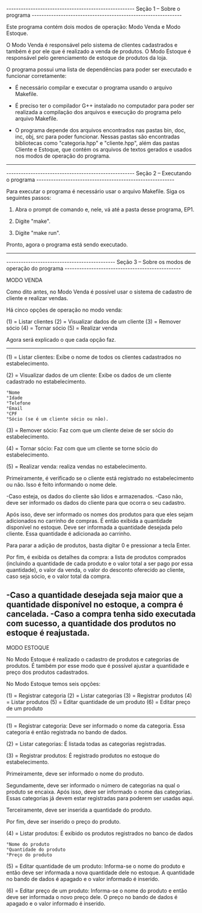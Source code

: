 ----------------------------------------------------- Seção 1 – Sobre o programa --------------------------------------------------------------

Este programa contém dois modos de operação: Modo Venda e Modo Estoque.

O Modo Venda é responsável pelo sistema de clientes cadastrados e também é por ele que é realizado a venda de produtos.
O Modo Estoque é responsável pelo gerenciamento de estoque de produtos da loja.

O programa possui uma lista de dependências para poder ser executado e funcionar corretamente:

- É necessário compilar e executar o programa usando o arquivo Makefile.

- É preciso ter o compilador G++ instalado no computador para poder ser realizada a compilação dos arquivos e execução do programa pelo arquivo Makefile.

- O programa depende dos arquivos encontrados nas pastas bin, doc, inc, obj, src para poder funcionar. Nessas pastas são encontradas bibliotecas como "categoria.hpp" e "cliente.hpp", além das pastas Cliente e Estoque, que contém os arquivos de textos gerados e usados nos modos de operação do programa.

-----------------------------------------------------------------------------------------------------------------------------------------------


----------------------------------------------------- Seção 2 – Executando o programa ---------------------------------------------------------

Para executar o programa é necessário usar o arquivo Makefile. Siga os seguintes passos:

1. Abra o prompt de comando e, nele, vá até a pasta desse programa, EP1.

2. Digite "make".

3. Digite "make run".

Pronto, agora o programa está sendo executado.

-----------------------------------------------------------------------------------------------------------------------------------------------


--------------------------------------------- Seção 3 – Sobre os modos de operação do programa ------------------------------------------------

MODO VENDA


Como dito antes, no Modo Venda é possível usar o sistema de cadastro de cliente e realizar vendas.

Há cinco opções de operação no modo venda:

(1) = Listar clientes
(2) = Visualizar dados de um cliente
(3) = Remover sócio
(4) = Tornar sócio
(5) = Realizar venda

Agora será explicado o que cada opção faz.

-----------------------------------------------------------------------------------------------------------------------------------------------

(1) = Listar clientes: Exibe o nome de todos os clientes cadastrados no estabelecimento.

(2) = Visualizar dados de um cliente: Exibe os dados de um cliente cadastrado no estabelecimento.
	
	°Nome
	°Idade
	°Telefone
	°Email
	°CPF
	°Sócio (se é um cliente sócio ou não).

(3) = Remover sócio: Faz com que um cliente deixe de ser sócio do estabelecimento.

(4) = Tornar sócio: Faz com que um cliente se torne sócio do estabelecimento.

(5) = Realizar venda: realiza vendas no estabelecimento.

Primeiramente, é verificado se o cliente está registrado no estabelecimento ou não. Isso é feito informando o nome dele. 

-Caso esteja, os dados do cliente são lidos e armazenados. 
-Caso não, deve ser informado os dados do cliente para que ocorra o seu cadastro.

Após isso, deve ser informado os nomes dos produtos para que eles sejam adicionados no carrinho de compras. É então exibida a quantidade disponível no estoque. Deve ser informada a quantidade desejada pelo cliente. Essa quantidade é adicionada ao carrinho.

Para parar a adição de produtos, basta digitar 0 e pressionar a tecla Enter.

Por fim, é exibida os detalhes da compra: a lista de produtos comprados (incluindo a quantidade de cada produto e o valor total a ser pago por essa quantidade), o valor da venda, o valor do desconto oferecido ao cliente, caso seja sócio, e o valor total da compra.

-Caso a quantidade desejada seja maior que a quantidade disponível no estoque, a compra é cancelada.
-Caso a compra tenha sido executada com sucesso, a quantidade dos produtos no estoque é reajustada.
-----------------------------------------------------------------------------------------------------------------------------------------------


MODO ESTOQUE

No Modo Estoque é realizado o cadastro de produtos e categorias de produtos. É também por esse modo que é possível ajustar a quantidade e preço dos produtos cadastrados.

No Modo Estoque temos seis opções:

(1) = Registrar categoria
(2) = Listar categorias
(3) = Registrar produtos
(4) = Listar produtos
(5) = Editar quantidade de um produto
(6) = Editar preço de um produto

-----------------------------------------------------------------------------------------------------------------------------------------------

(1) = Registrar categoria: Deve ser informado o nome da categoria. Essa categoria é então registrada no bando de dados.

(2) = Listar categorias: É listada todas as categorias registradas.

(3) = Registrar produtos: É registrado produtos no estoque do estabelecimento.

Primeiramente, deve ser informado o nome do produto.

Segundamente, deve ser informado o número de categorias na qual o produto se encaixa. Após isso, deve ser informado o nome das categorias. Essas categorias já devem estar registradas para poderem ser usadas aqui.

Terceiramente, deve ser inserida a quantidade do produto.

Por fim, deve ser inserido o preço do produto.


(4) = Listar produtos: É exibido os produtos registrados no banco de dados

	°Nome do produto
	°Quantidade do produto
	°Preço do produto


(5) = Editar quantidade de um produto: Informa-se o nome do produto e então deve ser informada a nova quantidade dele no estoque. A quantidade no bando de dados é apagado e o valor informado é inserido.

(6) = Editar preço de um produto: Informa-se o nome do produto e então deve ser informada o novo preço dele. O preço no bando de dados é apagado e o valor informado é inserido.

